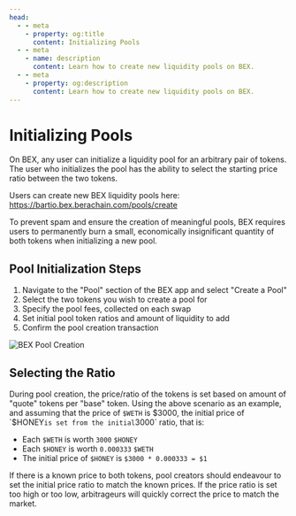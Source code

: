 ```yaml
---
head:
  - - meta
    - property: og:title
      content: Initializing Pools
  - - meta
    - name: description
      content: Learn how to create new liquidity pools on BEX.
  - - meta
    - property: og:description
      content: Learn how to create new liquidity pools on BEX.
---
```


# Initializing Pools

On BEX, any user can initialize a liquidity pool for an arbitrary pair of tokens. The user who initializes the pool has the ability to select the starting price ratio between the two tokens.

Users can create new BEX liquidity pools here: https://bartio.bex.berachain.com/pools/create

To prevent spam and ensure the creation of meaningful pools, BEX requires users to permanently burn a small, economically insignificant quantity of both tokens when initializing a new pool.

## Pool Initialization Steps

1. Navigate to the "Pool" section of the BEX app and select "Create a Pool"
2. Select the two tokens you wish to create a pool for
3. Specify the pool fees, collected on each swap
4. Set initial pool token ratios and amount of liquidity to add
5. Confirm the pool creation transaction

![BEX Pool Creation](/assets/bex-set-prices.png)

## Selecting the Ratio

During pool creation, the price/ratio of the tokens is set based on amount of "quote" tokens per "base" token. Using the above scenario as an example, and assuming that the price of `$WETH` is $3000, the initial price of `$HONEY`is set from the initial`3000` ratio, that is:

- Each `$WETH` is worth `3000` `$HONEY`
- Each `$HONEY` is worth `0.000333` `$WETH`
- The initial price of `$HONEY` is `$3000 * 0.000333 = $1`

If there is a known price to both tokens, pool creators should endeavour to set the initial price ratio to match the known prices. If the price ratio is set too high or too low, arbitrageurs will quickly correct the price to match the market.
